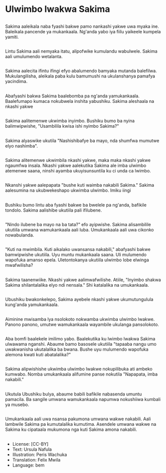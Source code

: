 # Ulwimbo lwakwa Sakima

##
Sakima aaleikala naba fyashi bakwe pamo nankashi yakwe uwa myaka ine. Baleikala pancende ya mukankaala. Ng'anda yabo iya fiilu yaikeele kumpela yamiti.

##
Lintu Sakima aali nemyaka itatu, alipofwike kumulandu wabulwele. Sakima aali umulumendo wetalanta.

##
Sakima aalecita ifintu ifingi efyo abalumendo bamyaka mutanda balefilwa. Mukulangilisha, aleikala paba kulu bamumushi na ukulanshanya pamafya yacindima.

##
Abafyashi bakwa Sakima baalebomba pa ng'anda yamukankaala. Baalefumapo kumaca nokubwela inshita yabushiku. Sakima aleshaala na nkashi yakwe

##
Sakima aalitemenwe ukwimba inyimbo. Bushiku bumo ba nyina balimwipwishe, "Usambilila kwisa ishi nyimbo Sakima?"

##
Sakima alyaswike ukutila "Nashishibafye ba mayo, nda shumfwa mumutwe elyo nashimba".

##
Sakima alitemenwe ukwimbila nkashi yakwe, maka maka nkashi yakwe ngaumfwa insala. Nkashi yakwe aalekutika Sakima ale imba ulwimbo atemenwe saana, ninshi ayamba ukuyisunsuntila ku ci unda ca lwimbo.

##
Nkanshi yakwe aalepapata "bushe kuti waimba nakabili Sakima." Sakima aalesumina na ukubwekeshapo ukwimba ulwimbo. Imiku iingi

##
Bushiku bumo lintu aba fyashi bakwe ba bwelele pa ng'anda, bafikile tondolo. Sakima aalishibe ukutiila pali ifilubene.

##
"Nindo ilubene ba mayo na ba tata?" efo ayipwishe. Sakima alisambilile ukutiila umwana wamukankaala aali luba. Umukankaala aali uwa cikonko nowabulanda.

##
"Kuti na mwimbila. Kuti aikalako uwansansa nakabili," abafyashi bakwe bamwipwishe ukutiila. Uyu muntu mukankaala saana. Uli mulumendo wapofuka amanso epela. Uletontokanya ukutiila ulwimbo lobe elwinga mwafwilisha?

##
Sakima taanenwiike. Nkashi yakwe aalimwafwilishe. Atiile, "Inyimbo shakwa Sakima shilantalalika elyo ndi nensala." Shi katalalika na umukankaala.

##
Ubushiku bwakonkelepo, Sakima ayebele nkashi yakwe ukumutungulula kung'anda yamukankaala.

##
Aiminine mwisamba lya nsolokoto nokwamba ukwimba ulwimbo lwakwe. Panono panono, umutwe wamukankaala wayambile ukulanga pansolokoto.

##
Aba bomfi baalekele imilimo yabo. Baalekutika ku lwimbo lwakwa Sakima ulwawama nganshi. Abaume bamo basosele ukutiila "tapaaba nangu umo uwakwanisha ukutalalika ba bwana. Bushe uyu mulumendo wapofuka alemona kwati kuti abatalalika?"

##
Sakima alipwishishe ukwimba ulwimbo lwakwe nokupilibuka ati ambeko kumwabo. Nomba umukankaala alifumine panse nokutila "Napapata, imba nakabili."

##
Ukutula Ubushiku bulya, abaume babili bafikile nabasenda umuntu pamacila. Ba sangile umwana wamukankaala napumwa nokushiiwa kumbali ya musebo.

##
Umukankaala aali uwa nsansa pakumona umwana wakwe nakabili. Aali lambwile Sakima pa kumutalalika kumutima. Asendele umwana wakwe na Sakima ku cipataala mukumona nga kuti Sakima amona nakabili.

##
* License: [CC-BY]
* Text: Ursula Nafula
* Illustration: Peris Wachuka
* Translation: Felix Mwila
* Language: bem
